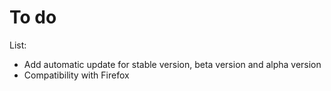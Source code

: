 # To do

List:
- Add automatic update for stable version, beta version and alpha version
- Compatibility with Firefox
